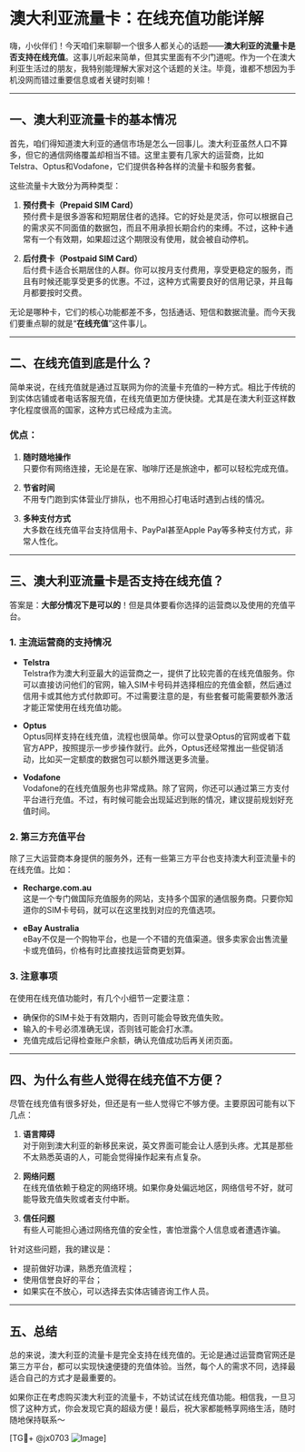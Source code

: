 # 澳大利亚流量卡：在线充值功能详解

嗨，小伙伴们！今天咱们来聊聊一个很多人都关心的话题——**澳大利亚的流量卡是否支持在线充值**。这事儿听起来简单，但其实里面有不少门道呢。作为一个在澳大利亚生活过的朋友，我特别能理解大家对这个话题的关注。毕竟，谁都不想因为手机没网而错过重要信息或者关键时刻嘛！

---

## 一、澳大利亚流量卡的基本情况

首先，咱们得知道澳大利亚的通信市场是怎么一回事儿。澳大利亚虽然人口不算多，但它的通信网络覆盖却相当不错。这里主要有几家大的运营商，比如Telstra、Optus和Vodafone，它们提供各种各样的流量卡和服务套餐。

这些流量卡大致分为两种类型：

1. **预付费卡（Prepaid SIM Card）**  
   预付费卡是很多游客和短期居住者的选择。它的好处是灵活，你可以根据自己的需求买不同面值的数据包，而且不用承担长期合约的束缚。不过，这种卡通常有一个有效期，如果超过这个期限没有使用，就会被自动停机。

2. **后付费卡（Postpaid SIM Card）**  
   后付费卡适合长期居住的人群。你可以按月支付费用，享受更稳定的服务，而且有时候还能享受更多的优惠。不过，这种方式需要良好的信用记录，并且每月都要按时交费。

无论是哪种卡，它们的核心功能都差不多，包括通话、短信和数据流量。而今天我们要重点聊的就是“**在线充值**”这件事儿。

---

## 二、在线充值到底是什么？

简单来说，在线充值就是通过互联网为你的流量卡充值的一种方式。相比于传统的到实体店铺或者电话客服充值，在线充值更加方便快捷。尤其是在澳大利亚这样数字化程度很高的国家，这种方式已经成为主流。

### 优点：
1. **随时随地操作**  
   只要你有网络连接，无论是在家、咖啡厅还是旅途中，都可以轻松完成充值。
   
2. **节省时间**  
   不用专门跑到实体营业厅排队，也不用担心打电话时遇到占线的情况。

3. **多种支付方式**  
   大多数在线充值平台支持信用卡、PayPal甚至Apple Pay等多种支付方式，非常人性化。

---

## 三、澳大利亚流量卡是否支持在线充值？

答案是：**大部分情况下是可以的**！但是具体要看你选择的运营商以及使用的充值平台。

### 1. **主流运营商的支持情况**
   - **Telstra**  
     Telstra作为澳大利亚最大的运营商之一，提供了比较完善的在线充值服务。你可以直接访问他们的官网，输入SIM卡号码并选择相应的充值金额，然后通过信用卡或其他方式付款即可。不过需要注意的是，有些套餐可能需要额外激活才能正常使用在线充值功能。

   - **Optus**  
     Optus同样支持在线充值，流程也很简单。你可以登录Optus的官网或者下载官方APP，按照提示一步步操作就行。此外，Optus还经常推出一些促销活动，比如买一定额度的数据包可以额外赠送更多流量。

   - **Vodafone**  
     Vodafone的在线充值服务也非常成熟。除了官网，你还可以通过第三方支付平台进行充值。不过，有时候可能会出现延迟到账的情况，建议提前规划好充值时间。

### 2. **第三方充值平台**
   除了三大运营商本身提供的服务外，还有一些第三方平台也支持澳大利亚流量卡的在线充值。比如：
   - **Recharge.com.au**  
     这是一个专门做国际充值服务的网站，支持多个国家的通信服务商。只要你知道你的SIM卡号码，就可以在这里找到对应的充值选项。

   - **eBay Australia**  
     eBay不仅是一个购物平台，也是一个不错的充值渠道。很多卖家会出售流量卡或充值码，价格有时比直接找运营商更划算。

### 3. **注意事项**
   在使用在线充值功能时，有几个小细节一定要注意：
   - 确保你的SIM卡处于有效期内，否则可能会导致充值失败。
   - 输入的卡号必须准确无误，否则钱可能会打水漂。
   - 充值完成后记得检查账户余额，确认充值成功后再关闭页面。

---

## 四、为什么有些人觉得在线充值不方便？

尽管在线充值有很多好处，但还是有一些人觉得它不够方便。主要原因可能有以下几点：

1. **语言障碍**  
   对于刚到澳大利亚的新移民来说，英文界面可能会让人感到头疼。尤其是那些不太熟悉英语的人，可能会觉得操作起来有点复杂。

2. **网络问题**  
   在线充值依赖于稳定的网络环境。如果你身处偏远地区，网络信号不好，就可能导致充值失败或者支付中断。

3. **信任问题**  
   有些人可能担心通过网络充值的安全性，害怕泄露个人信息或者遭遇诈骗。

针对这些问题，我的建议是：
- 提前做好功课，熟悉充值流程；
- 使用信誉良好的平台；
- 如果实在不放心，可以选择去实体店铺咨询工作人员。

---

## 五、总结

总的来说，澳大利亚的流量卡是完全支持在线充值的。无论是通过运营商官网还是第三方平台，都可以实现快速便捷的充值体验。当然，每个人的需求不同，选择最适合自己的方式才是最重要的。

如果你正在考虑购买澳大利亚的流量卡，不妨试试在线充值功能。相信我，一旦习惯了这种方式，你会发现它真的超级方便！最后，祝大家都能畅享网络生活，随时随地保持联系～

[TG💪+ @jx0703 ![Image](https://github.com/user-attachments/assets/dbca1d08-cadb-493c-b0ec-ad6f7a83f270)]